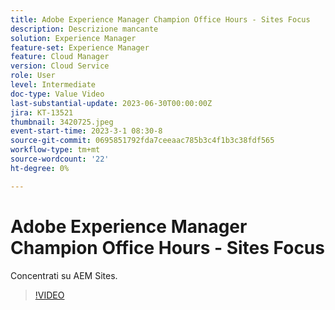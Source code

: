 ```yaml
---
title: Adobe Experience Manager Champion Office Hours - Sites Focus
description: Descrizione mancante
solution: Experience Manager
feature-set: Experience Manager
feature: Cloud Manager
version: Cloud Service
role: User
level: Intermediate
doc-type: Value Video
last-substantial-update: 2023-06-30T00:00:00Z
jira: KT-13521
thumbnail: 3420725.jpeg
event-start-time: 2023-3-1 08:30-8
source-git-commit: 0695851792fda7ceeaac785b3c4f1b3c38fdf565
workflow-type: tm+mt
source-wordcount: '22'
ht-degree: 0%

---
```



# Adobe Experience Manager Champion Office Hours - Sites Focus

Concentrati su AEM Sites.

>[!VIDEO](https://video.tv.adobe.com/v/3420725/?learn=on)
